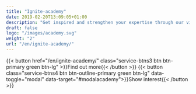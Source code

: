 ```yaml
---
title: "Ignite-academy"
date: 2019-02-20T13:09:05+01:00
description: "Get inspired and strengthen your expertise through our videos and custom training courses within strategic sourcing"
draft: false
logo: "/images/academy.svg"
weight: "2"
url: "/en/ignite-academy/"
---
```


{{< button href="/en/ignite-academy/" class="service-btns3 btn btn-primary green btn-lg" >}}Find out more{{< /button >}}
{{< button class="service-btns4 btn btn-outline-primary green btn-lg" data-toggle="modal" data-target="#modalacademy">}}Show interest{{< /button >}}